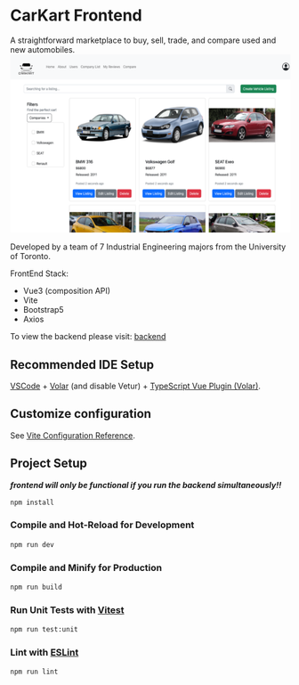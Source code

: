 # CarKart Frontend

A straightforward marketplace to buy, sell, trade, and compare used and new automobiles. 
![Landing Page](images/carkart.png)

Developed by a team of 7 Industrial Engineering majors from the University of Toronto. 

FrontEnd Stack: 
- Vue3 (composition API)
- Vite
- Bootstrap5
- Axios

To view the backend please visit: [backend](https://github.com/osman-sultan/CarKART-BackEnd)

## Recommended IDE Setup

[VSCode](https://code.visualstudio.com/) + [Volar](https://marketplace.visualstudio.com/items?itemName=Vue.volar) (and disable Vetur) + [TypeScript Vue Plugin (Volar)](https://marketplace.visualstudio.com/items?itemName=Vue.vscode-typescript-vue-plugin).

## Customize configuration

See [Vite Configuration Reference](https://vitejs.dev/config/).

## Project Setup

***frontend will only be functional if you run the backend simultaneously!!***

```sh
npm install
```

### Compile and Hot-Reload for Development

```sh
npm run dev
```

### Compile and Minify for Production

```sh
npm run build
```

### Run Unit Tests with [Vitest](https://vitest.dev/)

```sh
npm run test:unit
```

### Lint with [ESLint](https://eslint.org/)

```sh
npm run lint
```
